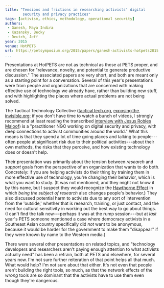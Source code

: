 ```yaml
---
title: "Tensions and frictions in researching activists' digital
        security and privacy practices"
tags: [activism, ethics, methodology, operational security]
authors:
 - Ganesh, Maya Indira
 - Kazansky, Becky
 - Deutch, Jeff
year: 2015
venue: HotPETS
url: https://petsymposium.org/2015/papers/ganesh-activists-hotpets2015.pdf
...
```


Presentations at HotPETS are not as technical as those at PETS proper,
and are chosen for "relevance, novelty, and potential to generate
productive discussion."  The associated papers are very short, and
both are meant only as a starting point for a conversation.  Several
of this year's presentations were from people and organizations that
are concerned with making effective use of technology we already have,
rather than building new stuff, and with highlighting the places where
actual problems are not being solved.

The Tactical Technology Collective
([tactical tech.org](https://tacticaltech.org),
[exposing the invisible.org](https://exposingtheinvisible.org/); if
you don't have time to watch a bunch of videos, I strongly recommend
at least reading the transcribed
[interview with Jesus Robles Maloof](https://exposingtheinvisible.org/sketches-in-depth/jesus/))
is a "practitioner NGO working on digital security and privacy, with
deep connections to activist communities around the world."  What this
means is that they spend a lot of time going places and talking to
people---often people at significant risk due to their political
activities---about their own methods, the risks that they perceive,
and how existing technology does or doesn't help.

Their presentation was primarily about the tension between *research*
and *support* goals from the perspective of an organization that wants
to do both.  Concretely: if you are helping activists do their thing
by training them in more effective use of technology, you're changing
their behavior, which is what you want to study.  (It was not
mentioned, and they might not know it by this name, but I suspect they
would recognize the [Hawthorne Effect][] in which *being the subject
of research* also changes people's behavior.)  They also discussed
potential harm to activists due to any sort of intervention from the
'outside,' whether that is research, training, or just contact, and
the need for cultural sensitivity in working out the best way to go
about things.  (I can't find the talk now---perhaps it was at the
rump session---but at *last* year's PETS someone mentioned a case
where democracy activists in a Southeast Asian country specifically
did *not* want to be anonymous, because it would be harder for the
government to make them "disappear" if they were known by name to the
Western media.)

There were several other presentations on related topics, and
"technology developers and researchers aren't paying enough attention
to what activists actually need" has been a refrain, both at PETS and
elsewhere, for several years now.  I'm not sure further reiteration of
that point helps all that much.  What would help?  I'm not sure about
that either.  It's not even that people aren't building the right
tools, so much, as that the network effects of the *wrong* tools are so
dominant that the activists have to use them even though they're
dangerous.

[Hawthorne Effect]: https://en.wikipedia.org/wiki/Hawthorne_effect
